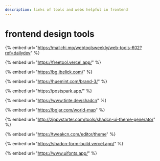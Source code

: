 ```yaml
---
description: links of tools and webs helpful in frontend
---
```


# frontend design tools&#x20;



{% embed url="https://mailchi.mp/webtoolsweekly/web-tools-602?ref=dailydev" %}

{% embed url="https://freetool.vercel.app/" %}

{% embed url="https://bg.ibelick.com/" %}

{% embed url="https://huemint.com/brand-3/" %}

{% embed url="https://postspark.app/" %}

{% embed url="https://www.tinte.dev/shadcn" %}

{% embed url="https://bgjar.com/world-map" %}

{% embed url="http://zippystarter.com/tools/shadcn-ui-theme-generator" %}

{% embed url="https://tweakcn.com/editor/theme" %}

{% embed url="https://shadcn-form-build.vercel.app/" %}

{% embed url="https://www.uifonts.app/" %}
